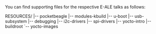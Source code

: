 You can find supporting files for the respective E-ALE talks as follows:

RESOURCES/
|-- pocketbeagle
|-- modules-kbuild
|-- u-boot
|-- usb-subsystem
|-- debugging
|-- i2c-drivers
|-- spi-drivers
|-- yocto-intro
|-- buildroot
`-- yocto-images

